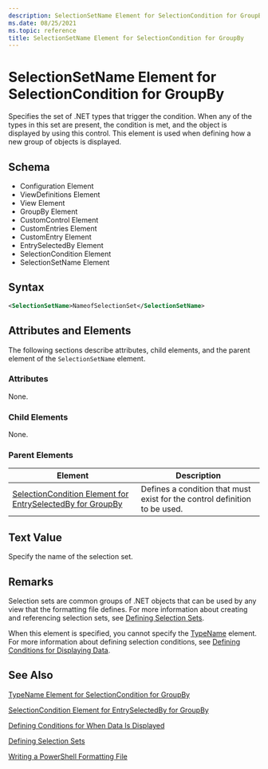 ```yaml
---
description: SelectionSetName Element for SelectionCondition for GroupBy
ms.date: 08/25/2021
ms.topic: reference
title: SelectionSetName Element for SelectionCondition for GroupBy
---
```

# SelectionSetName Element for SelectionCondition for GroupBy

Specifies the set of .NET types that trigger the condition. When any of the types in this set are
present, the condition is met, and the object is displayed by using this control. This element is
used when defining how a new group of objects is displayed.

## Schema

- Configuration Element
- ViewDefinitions Element
- View Element
- GroupBy Element
- CustomControl Element
- CustomEntries Element
- CustomEntry Element
- EntrySelectedBy Element
- SelectionCondition Element
- SelectionSetName Element

## Syntax

```xml
<SelectionSetName>NameofSelectionSet</SelectionSetName>
```

## Attributes and Elements

The following sections describe attributes, child elements, and the parent element of the
`SelectionSetName` element.

### Attributes

None.

### Child Elements

None.

### Parent Elements

|Element|Description|
|-------------|-----------------|
|[SelectionCondition Element for EntrySelectedBy for GroupBy](./selectioncondition-element-for-entryselectedby-for-groupby-format.md)|Defines a condition that must exist for the control definition to be used.|

## Text Value

Specify the name of the selection set.

## Remarks

Selection sets are common groups of .NET objects that can be used by any view that the formatting
file defines. For more information about creating and referencing selection sets, see [Defining Selection Sets](./defining-selection-sets.md).

When this element is specified, you cannot specify the [TypeName](./typename-element-for-selectioncondition-for-groupby-format.md)
element. For more information about defining selection conditions, see [Defining Conditions for Displaying Data](./defining-conditions-for-displaying-data.md).

## See Also

[TypeName Element for SelectionCondition for GroupBy](./typename-element-for-selectioncondition-for-groupby-format.md)

[SelectionCondition Element for EntrySelectedBy for GroupBy](./selectioncondition-element-for-entryselectedby-for-groupby-format.md)

[Defining Conditions for When Data Is Displayed](./defining-conditions-for-displaying-data.md)

[Defining Selection Sets](./defining-selection-sets.md)

[Writing a PowerShell Formatting File](./writing-a-powershell-formatting-file.md)
